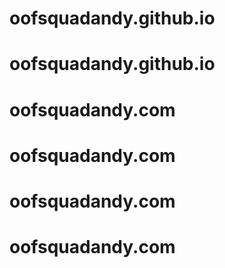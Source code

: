 # oofsquadandy.github.io
# oofsquadandy.github.io
# oofsquadandy.com
# oofsquadandy.com
# oofsquadandy.com
# oofsquadandy.com
